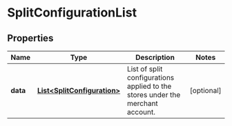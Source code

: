 

# SplitConfigurationList


## Properties

| Name | Type | Description | Notes |
|------------ | ------------- | ------------- | -------------|
|**data** | [**List&lt;SplitConfiguration&gt;**](SplitConfiguration.md) | List of split configurations applied to the stores under the merchant account. |  [optional] |



